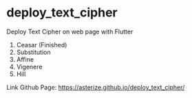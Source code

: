 # deploy_text_cipher

Deploy Text Cipher on web page with Flutter

1. Ceasar (Finished)
2. Substitution
3. Affine
4. Vigenere
5. Hill

Link Github Page: https://asterize.github.io/deploy_text_cipher/

